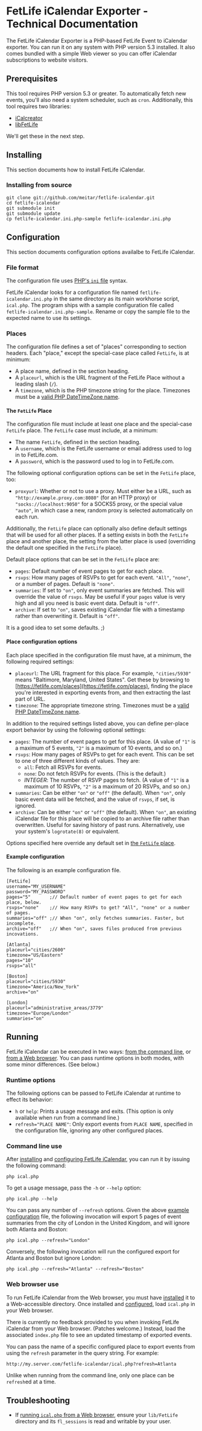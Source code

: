# FetLife iCalendar Exporter - Technical Documentation

The FetLife iCalendar Exporter is a PHP-based FetLife Event to iCalendar exporter. You can run it on any system with PHP version 5.3 installed. It also comes bundled with a simple Web viewer so you can offer iCalendar subscriptions to website visitors.

## Prerequisites

This tool requires PHP version 5.3 or greater. To automatically fetch new events, you'll also need a system scheduler, such as `cron`. Additionally, this tool requires two libraries:

* [iCalcreator](https://github.com/iCalcreator/iCalcreator)
* [libFetLife](https://github.com/meitar/libFetLife)

We'll get these in the next step.

## Installing

This section documents how to install FetLife iCalendar.

### Installing from source

    git clone git://github.com/meitar/fetlife-icalendar.git
    cd fetlife-icalendar
    git submodule init
    git submodule update
    cp fetlife-icalendar.ini.php-sample fetlife-icalendar.ini.php

## Configuration

This section documents configuration options availalbe to FetLife iCalendar.

### File format

The configuration file uses [PHP's `ini` file](http://php.net/parse_ini_file) syntax.

FetLife iCalendar looks for a configuration file named `fetlife-icalendar.ini.php` in the same directory as its main workhorse script, `ical.php`. The program ships with a sample configuration file called `fetlife-icalendar.ini.php-sample`. Rename or copy the sample file to the expected name to use its settings.

### Places

The configuration file defines a set of "places" corresponding to section headers. Each "place," except the special-case place called `FetLife`, is at minimum:

* A place name, defined in the section heading.
* A `placeurl`, which is the URL fragment of the FetLife Place without a leading slash (`/`).
* A `timezone`, which is the PHP timezone string for the place. Timezones must be a [valid PHP DateTimeZone name](http://www.php.net/manual/en/timezones.php).

#### The `FetLife` Place

The configuration file must include at least one place and the special-case `FetLife` place. The `FetLife` case must include, at a minimum:

* The name `FetLife`, defined in the section heading.
* A `username`, which is the FetLife username or email address used to log in to FetLife.com.
* A `password`, which is the password used to log in to FetLife.com.

The following optional configuration options can be set in the `FetLife` place, too:

* `proxyurl`: Whether or not to use a proxy. Must either be a URL, such as `"http://example.proxy.com:8080"` (for an HTTP proxy) or `"socks://localhost:9050"` for a SOCKS5 proxy, or the special value `"auto"`, in which case a new, random proxy is selected automatically on each run.

Additionally, the `FetLife` place can optionally also define default settings that will be used for all other places. If a setting exists in both the `FetLife` place and another place, the setting from the latter place is used (overriding the default one specified in the `FetLife` place).

Default place options that can be set in the `FetLife` place are:

* `pages`: Default number of event pages to get for each place.
* `rsvps`: How many pages of RSVPs to get for each event. `"All"`, `"none"`, or a number of pages. Default is `"none"`.
* `summaries`: If set to `"on"`, only event summaries are fetched. This will override the value of `rsvps`. May be useful if your `pages` value is very high and all you need is basic event data. Default is `"off"`.
* `archive`: If set to `"on"`, saves existing iCalendar file with a timestamp rather than overwriting it. Default is `"off"`.

It is a good idea to set some defaults. ;)

#### Place configuration options

Each place specified in the configuration file must have, at a minimum, the following required settings:

* `placeurl`: The URL fragment for this place. For example, `"cities/5930"` means "Baltimore, Maryland, United States". Get these by browsing to [https://fetlife.com/places](https://fetlife.com/places), finding the place you're interested in exporting events from, and then extracting the last part of URL.
* `timezone`: The appropriate timezone string. Timezones must be a [valid PHP DateTimeZone name](http://www.php.net/manual/en/timezones.php).

In addition to the required settings listed above, you can define per-place export behavior by using the following optional settings:

* `pages`: The number of event pages to get for this place. (A value of `"1"` is a maximum of 5 events, `"2"` is a maximum of 10 events, and so on.)
* `rsvps`: How many pages of RSVPs to get for each event. This can be set to one of three different kinds of values. They are:
    * `all`: Fetch all RSVPs for events.
    * `none`: Do not fetch RSVPs for events. (This is the default.)
    * *INTEGER*: The number of RSVP pages to fetch. (A value of `"1"` is a maximum of 10 RSVPs, `"2"` is a maximum of 20 RSVPs, and so on.)
* `summaries`: Can be either `"on"` or `"off"` (the default). When `"on"`, only basic event data will be fetched, and the value of `rsvps`, if set, is ignored.
* `archive`: Can be either `"on"` or `"off"` (the default). When `"on"`, an existing iCalendar file for this place will be copied to an archive file rather than overwritten. Useful for saving history of past runs. Alternatively, use your system's `logrotate(8)` or equivalent.

Options specified here override any default set in [the `FetLife` place](#the-fetlife-place).

#### Example configuration

The following is an example configuration file.

    [FetLife]
    username="MY_USERNAME"
    password="MY_PASSWORD"
    pages="5"       ;// Default number of event pages to get for each place, below.
    rsvps="none"    ;// How many RSVPs to get? "All", "none" or a number of pages.
    summaries="off" ;// When "on", only fetches summaries. Faster, but incomplete.
    archive="off"   ;// When "on", saves files produced from previous incovations.

    [Atlanta]
    placeurl="cities/2600"
    timezone="US/Eastern"
    pages="10"
    rsvps="all"

    [Boston]
    placeurl="cities/5930"
    timezone="America/New_York"
    archive="on"

    [London]
    placeurl="administrative_areas/3779"
    timezone="Europe/London"
    summaries="on"

## Running

FetLife iCalendar can be executed in two ways: [from the command line](#command-line-use), or [from a Web browser](#web-browser-use). You can pass runtime options in both modes, with some minor differences. (See below.)

### Runtime options

The following options can be passed to FetLife iCalendar at runtime to effect its behavior:

* `h` or `help`: Prints a usage message and exits. (This option is only available when run from a command line.)
* `refresh="PLACE NAME"`: Only export events from `PLACE NAME`, specified in the configuration file, ignoring any other configured places.

### Command line use

After [installing](#installing) and [configuring FetLife iCalendar](#configuration), you can run it by issuing the following command:

    php ical.php

To get a usage message, pass the `-h` or `--help` option:

    php ical.php --help

You can pass any number of `--refresh` options. Given the above [example configuration](#example-configuration) file, the following invocation will export 5 pages of event summaries from the city of London in the United Kingdom, and will ignore both Atlanta and Boston:

    php ical.php --refresh="London"

Conversely, the following invocation will run the configured export for Atlanta and Boston but ignore London:

    php ical.php --refresh="Atlanta" --refresh="Boston"

### Web browser use

To run FetLife iCalendar from the Web browser, you must have [installed](#installing) it to a Web-accessible directory. Once installed and [configured](#configuration), load `ical.php` in your Web browser.

There is currently no feedback provided to you when invoking FetLife iCalendar from your Web browser. (Patches welcome.) Instead, load the associated `index.php` file to see an updated timestamp of exported events.

You can pass the name of a specific configured place to export events from using the `refresh` parameter in the query string. For example:

    http://my.server.com/fetlife-icalendar/ical.php?refresh=Atlanta

Unlike when running from the command line, only one place can be `refresh`ed at a time.

## Troubleshooting

* If [running `ical.php` from a Web browser](#web-browser-use), ensure your `lib/FetLife` directory and its `fl_sessions` is read and writable by your user.

